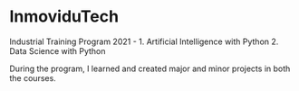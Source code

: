 # InmoviduTech
Industrial Training Program 2021 -
    1. Artificial Intelligence with Python
    2. Data Science with Python

During the program, I learned and created major and minor projects in both the courses.
